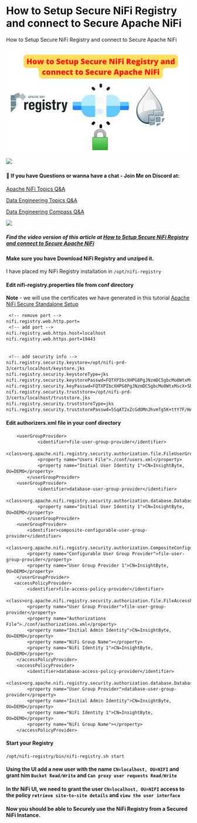 # How to Setup Secure NiFi Registry and connect to Secure Apache NiFi


How to Setup Secure NiFi Registry and connect to Secure Apache NiFi

![How to Setup Secure NiFi Registry and connect to Secure Apache NiFi](assets/secure-Registry.png)

![](https://i.imgur.com/waxVImv.png)
#### 💬 If you have Questions or wanna have a chat - Join Me on Discord at:
[Apache NiFi Topics Q&A](https://discord.gg/qymAvnZqmQ)

[Data Engineering Topics Q&A](https://discord.gg/YykpUT5Wt2)

[Data Engineering  Compass Q&A](https://discord.gg/XR3JqUrA74)

![](https://i.imgur.com/waxVImv.png)

##### Find the video version of this article at [How to Setup Secure NiFi Registry and connect to Secure Apache NiFi](https://youtu.be/j-JXo3xPxOk)

#### Make sure you have Download NiFi Registry and unziped it. 
 I have placed my NiFi Registry installation in `/opt/nifi-registry`


#### Edit nifi-registry.properties file from conf directory 
**Note** - we will use the certificates we have generated in this tutorial [Apache NiFi Secure Standalone Setup](https://github.com/InsightByte/ApacheNifi/tree/main/NiFi-Secured-Single-Instance)
```
 <!-- remove port -->
nifi.registry.web.http.port=
 <!-- add port -->
nifi.registry.web.https.host=localhost
nifi.registry.web.https.port=19443


 <!-- add security info -->
nifi.registry.security.keystore=/opt/nifi-prd-3/certs/localhost/keystore.jks
nifi.registry.security.keystoreType=jks
nifi.registry.security.keystorePasswd=FQTXPIbcXHPG8PgJNzmDC5gbcMo0WtxMscX+5B1adUY
nifi.registry.security.keyPasswd=FQTXPIbcXHPG8PgJNzmDC5gbcMo0WtxMscX+5B1adUY
nifi.registry.security.truststore=/opt/nifi-prd-3/certs/localhost/truststore.jks
nifi.registry.security.truststoreType=jks
nifi.registry.security.truststorePasswd=5SqAT2xZcGdOMnJhvmTg5K+ttY7F/HA2XCpO+rJzaTo
```

#### Edit authorizers.xml file in your conf directory
```
    <userGroupProvider>
            <identifier>file-user-group-provider</identifier>
            <class>org.apache.nifi.registry.security.authorization.file.FileUserGroupProvider</class>
            <property name="Users File">./conf/users.xml</property>
            <property name="Initial User Identity 1">CN=InsightByte, OU=DEMO</property>
        </userGroupProvider>
    <userGroupProvider>
            <identifier>database-user-group-provider</identifier>
            <class>org.apache.nifi.registry.security.authorization.database.DatabaseUserGroupProvider</class>
            <property name="Initial User Identity 1">CN=InsightByte, OU=DEMO</property>
        </userGroupProvider>
    <userGroupProvider>
        <identifier>composite-configurable-user-group-provider</identifier>
        <class>org.apache.nifi.registry.security.authorization.CompositeConfigurableUserGroupProvider</class>
        <property name="Configurable User Group Provider">file-user-group-provider</property>
        <property name="User Group Provider 1">CN=InsightByte, OU=DEMO</property>
    </userGroupProvider>
   <accessPolicyProvider>
        <identifier>file-access-policy-provider</identifier>
        <class>org.apache.nifi.registry.security.authorization.file.FileAccessPolicyProvider</class>
        <property name="User Group Provider">file-user-group-provider</property>
        <property name="Authorizations File">./conf/authorizations.xml</property>
        <property name="Initial Admin Identity">CN=InsightByte, OU=DEMO</property>
        <property name="NiFi Group Name"></property>
        <property name="NiFi Identity 1">CN=InsightByte, OU=DEMO</property>
    </accessPolicyProvider>
    <accessPolicyProvider>
        <identifier>database-access-policy-provider</identifier>
        <class>org.apache.nifi.registry.security.authorization.database.DatabaseAccessPolicyProvider</class>
        <property name="User Group Provider">database-user-group-provider</property>
        <property name="Initial Admin Identity">CN=InsightByte, OU=DEMO</property>
        <property name="NiFi Identity 1">CN=InsightByte, OU=DEMO</property>
        <property name="NiFi Group Name"></property>
    </accessPolicyProvider>
```

#### Start your Registry 
```
/opt/nifi-registry/bin/nifi-registry.sh start
```


#### Using the UI add a new user with the name `CN=localhost, OU=NIFI` and grant him `Bucket Read/Write` and `Can proxy user requests Read/Write`


#### In thr NiFi UI, we need to grant the user `CN=localhost, OU=NIFI` access to the policy `retrieve site-to-site details` and `view the user interface`


#### Now you should be able to Securely use the NiFi Registry from a Secured NiFi Instance.

